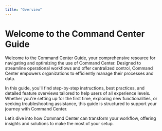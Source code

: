 ```yaml
---
title: "Overview"
---
```

# Welcome to the Command Center Guide

Welcome to the Command Center Guide, your comprehensive resource for navigating and optimizing the use of Command Center. Designed to streamline operational workflows and offer centralized control, Command Center empowers organizations to efficiently manage their processes and data.

In this guide, you'll find step-by-step instructions, best practices, and detailed feature overviews tailored to help users of all experience levels. Whether you're setting up for the first time, exploring new functionalities, or seeking troubleshooting assistance, this guide is structured to support your journey with Command Center.

Let’s dive into how Command Center can transform your workflow, offering insights and solutions to make the most of your setup.